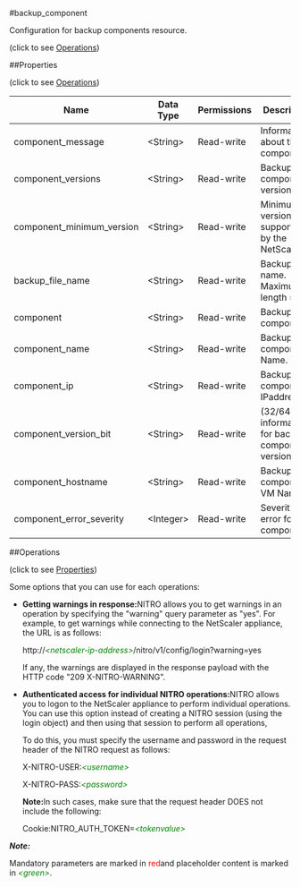 #backup_component



Configuration for backup components resource.

<span>(click to see [Operations](#operations))</span>



##Properties 

<span>(click to see [Operations](#operations))</span>





<table><thead><tr><th>Name</th><th>Data Type</th><th>Permissions</th><th>Description</th></tr></thead><tbody><tr><td>component_message</td><td>&lt;String></td><td>Read-write</td><td>Information about the componenet.</td></tr><tr><td>component_versions</td><td>&lt;String></td><td>Read-write</td><td>Backup component version.</td></tr><tr><td>component_minimum_version</td><td>&lt;String></td><td>Read-write</td><td>Minimum version supported by the NetScaler.</td></tr><tr><td>backup_file_name</td><td>&lt;String></td><td>Read-write</td><td>Backup file name.<br>Maximum length = 64</td></tr><tr><td>component</td><td>&lt;String></td><td>Read-write</td><td>Backup component.</td></tr><tr><td>component_name</td><td>&lt;String></td><td>Read-write</td><td>Backup component Name.</td></tr><tr><td>component_ip</td><td>&lt;String></td><td>Read-write</td><td>Backup component IPaddress.</td></tr><tr><td>component_version_bit</td><td>&lt;String></td><td>Read-write</td><td>(32/64 bit) information for backup component version.</td></tr><tr><td>component_hostname</td><td>&lt;String></td><td>Read-write</td><td>Backup component VM Name.</td></tr><tr><td>component_error_severity</td><td>&lt;Integer></td><td>Read-write</td><td>Severity of error for the component.</td></tr></tbody></table>

##Operations 

<span>(click to see [Properties](#properties))</span>





Some options that you can use for each operations:

<ul><li><p><b>Getting warnings in response:</b>NITRO allows you to get warnings in an operation by specifying the "warning" query parameter as "yes". For example, to get warnings while connecting to the NetScaler appliance, the URL is as follows:</p><p>http://<span style="color:green;font-style:italic;">&lt;netscaler-ip-address&gt;</span>/nitro/v1/config/login?warning=yes</p><p>If any, the warnings are displayed in the response payload with the HTTP code "209 X-NITRO-WARNING".</p></li><li><p><b>Authenticated access for individual NITRO operations:</b>NITRO allows you to logon to the NetScaler appliance to perform individual operations. You can use this option instead of creating a NITRO session (using the login object) and then using that session to perform all operations,</p><p>To do this, you must specify the username and password in the request header of the NITRO request as follows:</p><p>X-NITRO-USER:<span style="color:green;font-style:italic;">&lt;username&gt;</span></p><p>X-NITRO-PASS:<span style="color:green;font-style:italic;">&lt;password&gt;</span></p><p><b>Note:</b>In such cases, make sure that the request header DOES not include the following:</p><p>Cookie:NITRO_AUTH_TOKEN=<span style="color:green;font-style:italic;">&lt;tokenvalue&gt;</span></p></li></ul>







***Note:*** 

Mandatory parameters are marked in <span style="color:#FF0000;">red</span>and placeholder content is marked in <span style="color:green;font-style:italic">&lt;green&gt;</span>.



